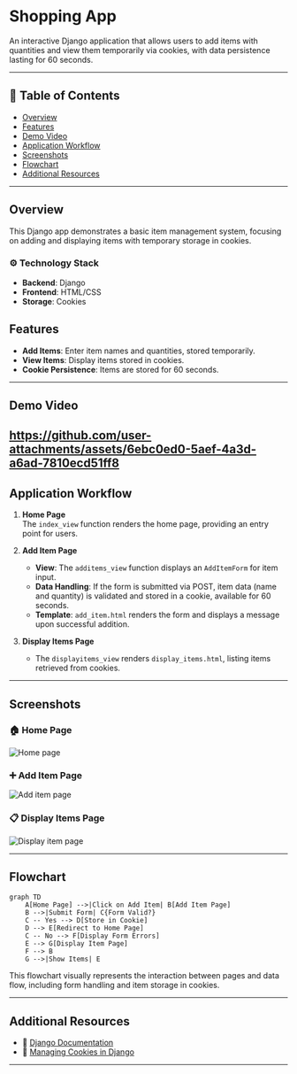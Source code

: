 # Shopping App

An interactive Django application that allows users to add items with quantities and view them temporarily via cookies, with data persistence lasting for 60 seconds.

---

## 📑 Table of Contents
- [Overview](#overview)
- [Features](#features)
- [Demo Video](#demo-video)
- [Application Workflow](#application-workflow)
- [Screenshots](#screenshots)
- [Flowchart](#flowchart)
- [Additional Resources](#additional-resources)

---

## Overview
This Django app demonstrates a basic item management system, focusing on adding and displaying items with temporary storage in cookies.

### ⚙️ Technology Stack
- **Backend**: Django
- **Frontend**: HTML/CSS
- **Storage**: Cookies

## Features
- **Add Items**: Enter item names and quantities, stored temporarily.
- **View Items**: Display items stored in cookies.
- **Cookie Persistence**: Items are stored for 60 seconds.
---

## Demo Video


https://github.com/user-attachments/assets/6ebc0ed0-5aef-4a3d-a6ad-7810ecd51ff8
---

## Application Workflow

1. **Home Page**  
   The `index_view` function renders the home page, providing an entry point for users.

2. **Add Item Page**  
   - **View**: The `additems_view` function displays an `AddItemForm` for item input.
   - **Data Handling**: If the form is submitted via POST, item data (name and quantity) is validated and stored in a cookie, available for 60 seconds.
   - **Template**: `add_item.html` renders the form and displays a message upon successful addition.

3. **Display Items Page**  
   - The `displayitems_view` renders `display_items.html`, listing items retrieved from cookies.

---

## Screenshots

### 🏠 Home Page
![Home page](https://github.com/user-attachments/assets/c78fbaaf-5bc9-4298-910c-f5d5ecce9e85)

### ➕ Add Item Page
![Add item page](https://github.com/user-attachments/assets/7e1515e7-2da4-4b2f-93b9-dd1f101422a9)

### 📋 Display Items Page
![Display item page](https://github.com/user-attachments/assets/114c0859-395a-4370-80f3-54140ce94a66)

---

## Flowchart

```mermaid
graph TD
    A[Home Page] -->|Click on Add Item| B[Add Item Page]
    B -->|Submit Form| C{Form Valid?}
    C -- Yes --> D[Store in Cookie]
    D --> E[Redirect to Home Page]
    C -- No --> F[Display Form Errors]
    E --> G[Display Item Page]
    F --> B
    G -->|Show Items| E
```

This flowchart visually represents the interaction between pages and data flow, including form handling and item storage in cookies.




---

## Additional Resources

- 📖 [Django Documentation](https://docs.djangoproject.com/)
- 🍪 [Managing Cookies in Django](https://docs.djangoproject.com/en/stable/topics/http/sessions/#using-cookies-directly)

--- 
